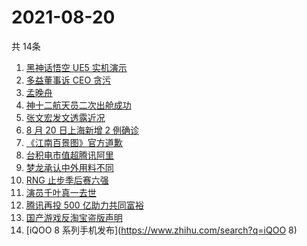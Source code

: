 # 2021-08-20
  共 14条

  <!-- BEGIN -->
  <!-- 最后更新时间:Fri Aug 20 2021 12:16:52 GMT+0000 (Coordinated Universal Time) -->
  1. [黑神话悟空 UE5 实机演示](https://www.zhihu.com/search?q=黑神话悟空)
1. [多益董事诉 CEO 贪污](https://www.zhihu.com/search?q=多益网络)
1. [孟晚舟](https://www.zhihu.com/search?q=孟晚舟)
1. [神十二航天员二次出舱成功](https://www.zhihu.com/search?q=神舟十二号)
1. [张文宏发文透露近况](https://www.zhihu.com/search?q=张文宏)
1. [8 月 20 日上海新增 2 例确诊](https://www.zhihu.com/search?q=上海疫情)
1. [《江南百景图》官方道歉](https://www.zhihu.com/search?q=江南百景图)
1. [台积电市值超腾讯阿里](https://www.zhihu.com/search?q=台积电)
1. [梦龙承认中外用料不同](https://www.zhihu.com/search?q=梦龙)
1. [RNG 止步季后赛六强](https://www.zhihu.com/search?q=RNG)
1. [演员千叶真一去世](https://www.zhihu.com/search?q=千叶真一)
1. [腾讯再投 500 亿助力共同富裕](https://www.zhihu.com/search?q=腾讯500亿)
1. [国产游戏反淘宝盗版声明](https://www.zhihu.com/search?q=国产游戏)
1. [iQOO 8 系列手机发布](https://www.zhihu.com/search?q=iQOO 8)
  <!-- END -->
  